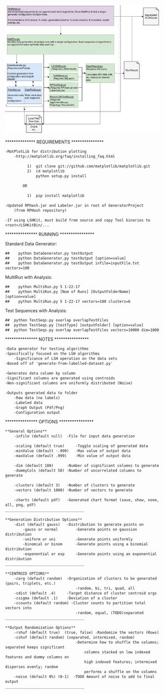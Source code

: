 ![DataGeneratorSystem](Images/DataGeneratorSystem.jpeg?raw=true "System Diagram of Data Generator and Testing")



************** REQUIREMENTS *************** 
	
	-MatPlotLib for distribution plotting
		-http://matplotlib.org/faq/installing_faq.html
                
              1)  git clone git://github.com/matplotlib/matplotlib.git
              2)  cd matplotlib
                  python setup.py install

			OR
			
			  1)  pip install matplotlib
			  
	-Updated RPHash.jar and Labeler.jar in root of GeneratorProject
		(from RPHash repository)
		
	-If using LSHKit, must build from source and copy Tool binaries to <root>/LSHKitBin/...
			  
*************** RUNNING ****************

Standard Data Generator:

	##    python DataGenerator.py testOutput
	##    python DataGenerator.py testOutput [option=value]
	##    python DataGenerator.py testOutput infile=inputFile.txt vectors=100
	
MultiRun with Analysis:

	##    python MultiRun.py 5 1-22-17
	##    python MultiRun.py [Num of Runs] [OutputFolderName] [option=value]
	##    python MultiRun.py 5 1-22-17 vectors=100 clusters=6	
	
	
Test Sequences with Analysis:

	##	python TestSeqs.py overlap overlapTestFiles
	##	python TestSeqs.py [testType] [outputFolder] [option=value]
	##	python TestSeqs.py overlap overlapTestFiles vectors=10000 dim=1000

***************  NOTES  ****************

    -Data generator for testing algorithms
	-Specifically focused on the LSH algorithms
	    -Significance of LSH operation on the data sets
    -Based off of 'generate-from-labelled-dataset.py'

    -Generates data column by column
	-Significant columns are generated using centroids
	-Non-significant columns are uniformly distributed (Noise)

    -Outputs generated data to folder
	    -Raw data (no labels)
	    -Labeled data
	    -Graph Output (Pdf/Png)
	    -Configuration output


*************** OPTIONS ****************

    **General Options**
        -infile (default null)	-File for input data generation
	
	    -scaling (default true)     -Toggle scaling of generated data
        -minValue (default -.999)	-Max value of output data
        -maxValue (default .999)	-Min value of output data
        
        -dim (default 100)	    -Number of significant columns to generate
        -dummyCols (default 50) -Number of uncorrelated columns to generate
        
        -clusters (default 3)	-Number of clusters to generate
        -vectors (default 1000)	-Number of vectors to generate

        -charts (default pdf) 	-Generated chart format (save, show, none, all, png, pdf)
    ____________________________________

    **Generation Distribution Options**
        -dist (default gauss)	-Distribution to generate points on
            -gauss or normal        -Generate points on gaussian distribution
            -uniform or uni         -Generate points uniformly
	        -binomial or binom      -Generate points using a binomial distribution
            -exponential or exp     -Generate points using an exponential distribution
    ____________________________________
   
    **CENTROID OPTIONS**
	    -corg (default random) 	-Organization of clusters to be generated (pairs, triplets, etc.)
		                            -random, bi, tri, quad, all
	    -cdist (default .4) 	-Target distance of cluster centroid orgs
        -csigma (default .1)	-Deviation of a cluster
        -ccounts (default random) -Cluster counts to partition total vectors into
                                    -random, equal, (TODO)separated
    ____________________________________

    **Output Randomization Options**
        -rshuf (default true)  (true, false) -Randomize the vectors (Rows)
        -cshuf (default random) (separated, intermixed, random)
                                    -Determine how to shuffle the columns; separated keeps significant
                                        columns stacked on low indexed features and dummy columns on 
                                        high indexed features; intermixed disperses evenly; random
                                        performs a shuffle on the columns
        -noise (default 0%) (0-1)  -TODO Amount of noise to add to final output
    ____________________________________
